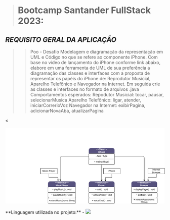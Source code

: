 > # Bootcamp Santander FullStack 2023:
## _REQUISITO GERAL DA APLICAÇÃO_
> > Poo - Desafio
> > Modelagem e diagramação da representação em UML e Código no que se refere ao componente iPhone.
Com base no vídeo de lançamento do iPhone conforme link abaixo, elabore em uma ferramenta de UML de sua preferência a diagramação das classes e interfaces com a proposta de representar os papéis do iPhone de: Reprodutor Musicial, Aparelho Telefônico e Navegador na Internet. Em seguida crie as classes e interfaces no formato de arquivos .java
> >Comportamentos esperados:
Repodutor Musicial: tocar, pausar, selecionarMusica
Aparelho Telefônico: ligar, atender, iniciarCorrerioVoz
Navegador na Internet: exibirPagina, adicionarNovaAba, atualizarPagina


<<div align="left">
  <img src="desafioIphone/uml-iphone/uml-iphone.drawio.png">
</div>
**Linguagem utilizada no projeto:**
- <img src="https://img.shields.io/badge/Java-ED8B00?style=for-the-badge&logo=java&logoColor=white" />
